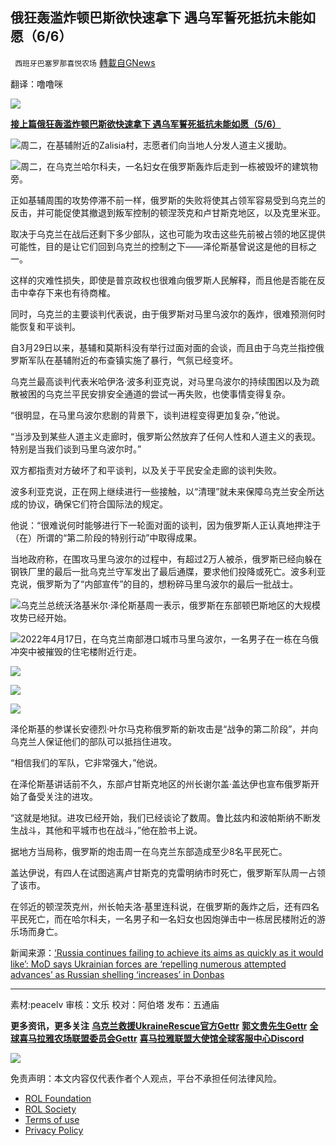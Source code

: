 
## 俄狂轰滥炸顿巴斯欲快速拿下 遇乌军誓死抵抗未能如愿（6/6）
` 西班牙巴塞罗那喜悦农场` [轉載自GNews](https://gnews.org/zh-hans/2384130/)

翻译：噜噜咪
 
![](https://assets.gnews.org/wp-content/uploads/2022/04/xin_png.001-1-1280x140-36.jpg)

**[接上篇俄狂轰滥炸顿巴斯欲快速拿下 遇乌军誓死抵抗未能如愿（5/6）](https://gnews.org/zh-hans/2383987/)**
 
![](https://assets.gnews.org/wp-content/uploads/2022/04/1-444.jpg)周二，在基辅附近的Zalisia村，志愿者们向当地人分发人道主义援助。
 
![](https://assets.gnews.org/wp-content/uploads/2022/04/2-182.jpg)周二，在乌克兰哈尔科夫，一名妇女在俄罗斯轰炸后走到一栋被毁坏的建筑物旁。
 
正如基辅周围的攻势停滞不前一样，俄罗斯的失败将使其占领军容易受到乌克兰的反击，并可能促使其撤退到叛军控制的顿涅茨克和卢甘斯克地区，以及克里米亚。
 
取决于乌克兰在战后还剩下多少部队，这也可能为攻击这些先前被占领的地区提供可能性，目的是让它们回到乌克兰的控制之下——泽伦斯基曾说这是他的目标之一。
 
这样的灾难性损失，即使是普京政权也很难向俄罗斯人民解释，而且他是否能在反击中幸存下来也有待商榷。
 
同时，乌克兰的主要谈判代表说，由于俄罗斯对马里乌波尔的轰炸，很难预测何时能恢复和平谈判。
 
自3月29日以来，基辅和莫斯科没有举行过面对面的会谈，而且由于乌克兰指控俄罗斯军队在基辅附近的布查镇实施了暴行，气氛已经变坏。
 
乌克兰最高谈判代表米哈伊洛·波多利亚克说，对马里乌波尔的持续围困以及为疏散被困的乌克兰平民安排安全通道的尝试一再失败，也使事情变得复杂。
 
“很明显，在马里乌波尔悲剧的背景下，谈判进程变得更加复杂，”他说。
 
“当涉及到某些人道主义走廊时，俄罗斯公然放弃了任何人性和人道主义的表现。特别是当我们谈到马里乌波尔时。”
 
双方都指责对方破坏了和平谈判，以及关于平民安全走廊的谈判失败。
 
波多利亚克说，正在网上继续进行一些接触，以“清理”就未来保障乌克兰安全所达成的协议，确保它们符合国际法的规定。
 
他说：“很难说何时能够进行下一轮面对面的谈判，因为俄罗斯人正认真地押注于（在）所谓的“第二阶段的特别行动”中取得成果。
 
当地政府称，在围攻马里乌波尔的过程中，有超过2万人被杀，俄罗斯已经向躲在钢铁厂里的最后一批乌克兰守军发出了最后通牒，要求他们投降或死亡。波多利亚克说，俄罗斯为了“内部宣传”的目的，想粉碎马里乌波尔的最后一批战士。
 
![](https://assets.gnews.org/wp-content/uploads/2022/04/3-158.jpg)乌克兰总统沃洛基米尔·泽伦斯基周一表示，俄罗斯在东部顿巴斯地区的大规模攻势已经开始。
 
![](https://assets.gnews.org/wp-content/uploads/2022/04/4-143.jpg)2022年4月17日，在乌克兰南部港口城市马里乌波尔，一名男子在一栋在乌俄冲突中被摧毁的住宅楼附近行走。
 
![](https://assets.gnews.org/wp-content/uploads/2022/04/5-104.jpg)
 
![](https://assets.gnews.org/wp-content/uploads/2022/04/6-83.jpg)
 
![](https://assets.gnews.org/wp-content/uploads/2022/04/7-68.jpg)
 
泽伦斯基的参谋长安德烈·叶尔马克称俄罗斯的新攻击是“战争的第二阶段”，并向乌克兰人保证他们的部队可以抵挡住进攻。
 
“相信我们的军队，它非常强大，”他说。
 
在泽伦斯基讲话前不久，东部卢甘斯克地区的州长谢尔盖·盖达伊也宣布俄罗斯开始了备受关注的进攻。
 
“这就是地狱。进攻已经开始，我们已经谈论了数周。鲁比兹内和波帕斯纳不断发生战斗，其他和平城市也在战斗，”他在脸书上说。
 
据地方当局称，俄罗斯的炮击周一在乌克兰东部造成至少8名平民死亡。
 
盖达伊说，有四人在试图逃离卢甘斯克的克雷明纳市时死亡，俄罗斯军队周一占领了该市。
 
在邻近的顿涅茨克州，州长帕夫洛·基里连科说，在俄罗斯的轰炸之后，还有四名平民死亡，而在哈尔科夫，一名男子和一名妇女也因炮弹击中一栋居民楼附近的游乐场而身亡。
 
新闻来源：[‘Russia continues failing to achieve its aims as quickly as it would like’: MoD says Ukrainian forces are ‘repelling numerous attempted advances’ as Russian shelling ‘increases’ in Donbas](https://www.dailymail.co.uk/news/article-10732907/MoD-says-Ukraine-repelling-numerous-attempted-advances-Russian-forces-Donbas.html)
 
* * *
 
素材:peacelv
审核：文乐
校对：阿伯塔
发布：五通庙
 
**更多资讯，更多关注**
[**乌克兰救援UkraineRescue官方Gettr**](https://gettr.com/user/ukrainerescue)
**[郭文贵先生Gettr](https://gettr.com/user/miles)**
[**全球喜马拉雅农场联盟委员会Gettr**](https://gettr.com/user/GlobalAlliance)
**[喜马拉雅联盟大使馆全球客服中心Discord](https://discord.gg/zv8j42srdN)**
 
![](https://assets.gnews.org/wp-content/uploads/2022/04/西喜-4.jpeg)

免责声明：本文内容仅代表作者个人观点，平台不承担任何法律风险。
  
- [ROL Foundation](https://rolfoundation.org/)
- [ROL Society](https://rolsociety.org/)
- [Terms of use](https://gnews.org/terms-of-use-3/)
- [Privacy Policy](https://gnews.org/privacy-policy/)
